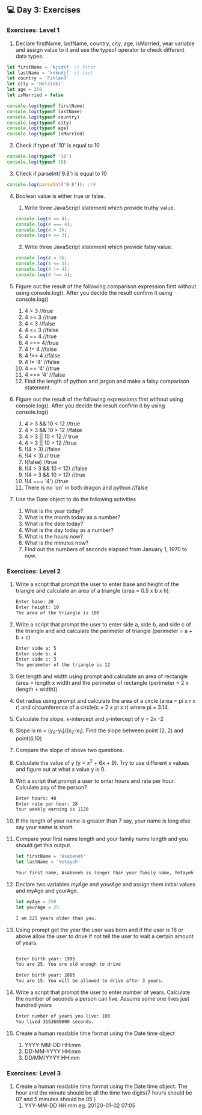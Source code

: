 ## 💻 Day 3: Exercises

### Exercises: Level 1

1. Declare firstName, lastName, country, city, age, isMarried, year variable and assign value to it and use the typeof operator to check different data types.

```js
let firstName = 'kjsdkf' // first
let lastName = 'knkndjf' // last
let country = 'Finland'
let city = 'Helsinki'
let age = 250
let isMarried = false

console.log(typeof firstName)
console.log(typeof lastName)
console.log(typeof country)
console.log(typeof city)
console.log(typeof age)
console.log(typeof isMarried)
```

2. Check if type of '10' is equal to 10
```js
console.log(typeof '10')
console.log(typeof 10)
```
3. Check if parseInt('9.8') is equal to 10

```js
console.log(parseInt('9.8')); //9
```
4. Boolean value is either true or false.
   1. Write three JavaScript statement which provide truthy value.
   ```js
   console.log(4 == 4);
   console.log(4 === 4);    
   console.log(4 > 3);
   console.log(4 >= 3);
   ```
   2. Write three JavaScript statement which provide falsy value.

   ```js
   console.log(4 < 3);
   console.log(4 <= 3);
   console.log(4 != 4);
   console.log(4 !== 4);
   ```
5. Figure out the result of the following comparison expression first without using console.log(). After you decide the result confirm it using console.log()
   1. 4 > 3 //true
   2. 4 >= 3 //true
   3. 4 < 3 //false
   4. 4 <= 3 //false
   5. 4 == 4 //true
   6. 4 === 4//true
   7. 4 != 4 //false
   8. 4 !== 4 //false
   9. 4 != '4' //false
   10. 4 == '4' //true
   11. 4 === '4' //false
   12. Find the length of python and jargon and make a falsy comparison statement.

6. Figure out the result of the following expressions first without using console.log(). After you decide the result confirm it by using console.log()
   1. 4 > 3 && 10 < 12 //true
   2. 4 > 3 && 10 > 12 //false
   3. 4 > 3 || 10 < 12 // true
   4. 4 > 3 || 10 > 12 //true
   5. !(4 > 3) //false
   6. !(4 < 3) // true
   7. !(false) //true
   8. !(4 > 3 && 10 < 12) //false
   9. !(4 > 3 && 10 > 12) //true
   10. !(4 === '4') //true
   11. There is no 'on' in both dragon and python //false

7. Use the Date object to do the following activities
   1. What is the year today? 
   2. What is the month today as a number?
   3. What is the date today?
   4. What is the day today as a number?
   5. What is the hours now?
   6. What is the minutes now?
   7. Find out the numbers of seconds elapsed from January 1, 1970 to now.

### Exercises: Level 2

1. Write a script that prompt the user to enter base and height of the triangle and calculate an area of a triangle (area = 0.5 x b x h).

   ```sh
   Enter base: 20
   Enter height: 10
   The area of the triangle is 100
   ```

1. Write a script that prompt the user to enter side a, side b, and side c of the triangle and and calculate the perimeter of triangle (perimeter = a + b + c)

   ```sh
   Enter side a: 5
   Enter side b: 4
   Enter side c: 3
   The perimeter of the triangle is 12
   ```

1. Get length and width using prompt and calculate an area of rectangle (area = length x width and the perimeter of rectangle (perimeter = 2 x (length + width))
1. Get radius using prompt and calculate the area of a circle (area = pi x r x r) and circumference of a circle(c = 2 x pi x r) where pi = 3.14.
1. Calculate the slope, x-intercept and y-intercept of y = 2x -2
1. Slope is m = (y<sub>2</sub>-y<sub>1</sub>)/(x<sub>2</sub>-x<sub>1</sub>). Find the slope between point (2, 2) and point(6,10)
1. Compare the slope of above two questions.
1. Calculate the value of y (y = x<sup>2</sup> + 6x + 9). Try to use different x values and figure out at what x value y is 0.
1. Writ a script that prompt a user to enter hours and rate per hour. Calculate pay of the person?

    ```sh
    Enter hours: 40
    Enter rate per hour: 28
    Your weekly earning is 1120
    ```

1. If the length of your name is greater than 7 say, your name is long else say your name is short.
1. Compare your first name length and your family name length and you should get this output.

    ```js
    let firstName = 'Asabeneh'
    let lastName = 'Yetayeh'
    ```

    ```sh
    Your first name, Asabeneh is longer than your family name, Yetayeh
    ```

1. Declare two variables _myAge_ and _yourAge_ and assign them initial values and myAge and yourAge.

   ```js
   let myAge = 250
   let yourAge = 25
   ```

   ```sh
   I am 225 years older than you.
   ```

1. Using prompt get the year the user was born and if the user is 18 or above allow the user to drive if not tell the user to wait a certain amount of years.

    ```sh

    Enter birth year: 1995
    You are 25. You are old enough to drive

    Enter birth year: 2005
    You are 15. You will be allowed to drive after 3 years.
    ```

1. Write a script that prompt the user to enter number of years. Calculate the number of seconds a person can live. Assume some one lives just hundred years

   ```sh
   Enter number of years you live: 100
   You lived 3153600000 seconds.
   ```

1. Create a human readable time format using the Date time object
   1. YYYY-MM-DD HH:mm
   2. DD-MM-YYYY HH:mm
   3. DD/MM/YYYY HH:mm

### Exercises: Level 3

1. Create a human readable time format using the Date time object. The hour and the minute should be all the time two digits(7 hours should be 07 and 5 minutes should be 05 )
   1. YYY-MM-DD HH:mm eg. 20120-01-02 07:05